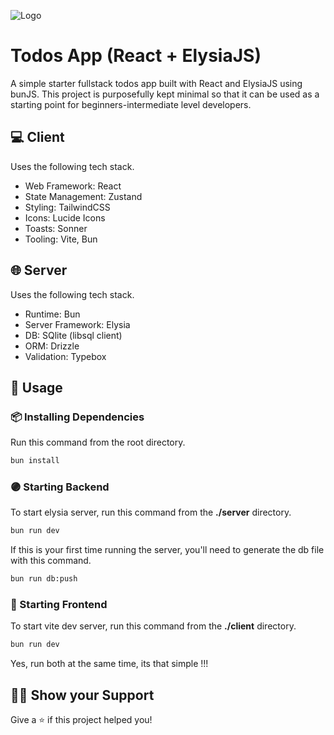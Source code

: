 ![Logo](https://raw.github.com/tanishqmanuja/static/main/banners/todos-react-elysia.webp?maxAge=2592000)

# Todos App (React + ElysiaJS)

A simple starter fullstack todos app built with React and ElysiaJS using bunJS. This project is purposefully kept minimal so that it can be used as a starting point for beginners-intermediate level developers.

## 💻 Client

Uses the following tech stack.

- Web Framework: React
- State Management: Zustand
- Styling: TailwindCSS
- Icons: Lucide Icons
- Toasts: Sonner
- Tooling: Vite, Bun


## 🌐 Server

Uses the following tech stack.

- Runtime: Bun
- Server Framework: Elysia
- DB: SQlite (libsql client)
- ORM: Drizzle
- Validation: Typebox


## 🚀 Usage

### 📦 Installing Dependencies

Run this command from the root directory.

```sh
bun install
```

### 🟣 Starting Backend

To start elysia server, run this command from the **./server** directory.

```sh
bun run dev
```

If this is your first time running the server, you'll need to generate the db file with this command.

```sh
bun run db:push
```

### 🔵 Starting Frontend

To start vite dev server, run this command from the **./client** directory.

```sh
bun run dev
```

Yes, run both at the same time, its that simple !!!

## 👨‍💻 Show your Support

Give a ⭐️ if this project helped you!